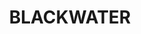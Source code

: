 ---
lastmod: '2025-04-06T06:05:21+00:00'
latitude: -23.632816
layout: suburb
longitude: 148.891333
postcode: '4717'
state: QLD
title: BLACKWATER
url: /qld/blackwater/
---